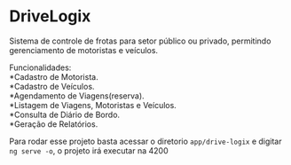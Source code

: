 # DriveLogix

Sistema de controle de frotas para setor público ou privado, permitindo gerenciamento de motoristas e veículos. 

Funcionalidades:<br>
*Cadastro de Motorista.<br>
*Cadastro de Veículos.<br>
*Agendamento de Viagens(reserva).<br>
*Listagem de Viagens, Motoristas e Veículos.<br>
*Consulta de Diário de Bordo.<br>
*Geração de Relatórios.

Para rodar esse projeto basta acessar o diretorio `app/drive-logix` e digitar `ng serve -o`, o projeto irá executar na 4200

